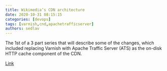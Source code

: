 ```yaml
---
title: Wikimedia’s CDN architecture
date: 2020-10-31 08:15:15
categories: [devops]
tags: [varnish,cnd,apachetrafficserver]
authors: sedlav
---
```


The 1st of a 3 part series that will describe some of the changes, which included replacing Varnish with Apache Traffic Server (ATS) as the on-disk HTTP cache component of the CDN.

[Link](https://techblog.wikimedia.org/2020/10/14/wikimedias-cdn/)
